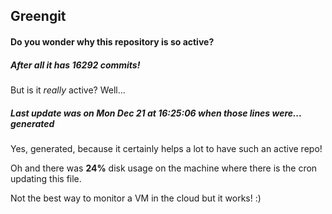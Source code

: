 ## Greengit

#### Do you wonder why this repository is so active?

##### After all it has 16292 commits!

But is it *really* active? Well...

##### Last update was on Mon Dec 21 at 16:25:06 when those lines were... generated

Yes, generated, because it certainly helps a lot to have such an active repo!

Oh and there was **24%** disk usage on the machine
where there is the cron updating this file.

Not the best way to monitor a VM in the cloud but it works! :)
